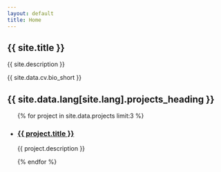 ```yaml
---
layout: default
title: Home
---
```

<section class="hero">
  <h1>{{ site.title }}</h1>
  <p>{{ site.description }}</p>
  <p>{{ site.data.cv.bio_short }}</p>
</section>

<section class="latest-projects">
  <h2>{{ site.data.lang[site.lang].projects_heading }}</h2>
  <ul class="project-list">
    {% for project in site.data.projects limit:3 %}
      <li class="project-card">
        <h3><a href="{{ project.link }}">{{ project.title }}</a></h3>
        <p>{{ project.description }}</p>
      </li>
    {% endfor %}
  </ul>
</section>
